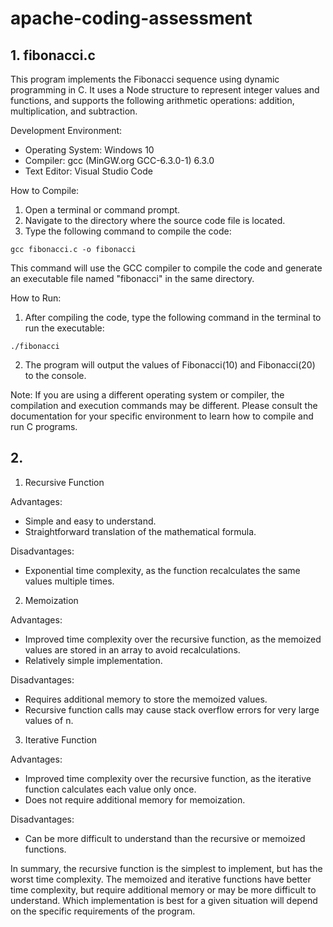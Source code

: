 # apache-coding-assessment

## 1. fibonacci.c
This program implements the Fibonacci sequence using dynamic programming in C. It uses a Node structure to represent integer values and functions, and supports the following arithmetic operations: addition, multiplication, and subtraction.

Development Environment:

-   Operating System: Windows 10
-   Compiler: gcc (MinGW.org GCC-6.3.0-1) 6.3.0
-   Text Editor: Visual Studio Code

How to Compile:

1.  Open a terminal or command prompt.
2.  Navigate to the directory where the source code file is located.
3.  Type the following command to compile the code:

`gcc fibonacci.c -o fibonacci`

This command will use the GCC compiler to compile the code and generate an executable file named "fibonacci" in the same directory.

How to Run:

1.  After compiling the code, type the following command in the terminal to run the executable:

`./fibonacci`

2.  The program will output the values of Fibonacci(10) and Fibonacci(20) to the console.

Note: If you are using a different operating system or compiler, the compilation and execution commands may be different. Please consult the documentation for your specific environment to learn how to compile and run C programs.

## 2. 
1.  Recursive Function

Advantages:

-   Simple and easy to understand.
-   Straightforward translation of the mathematical formula.

Disadvantages:

-   Exponential time complexity, as the function recalculates the same values multiple times.

2.  Memoization

Advantages:

-   Improved time complexity over the recursive function, as the memoized values are stored in an array to avoid recalculations.
-   Relatively simple implementation.

Disadvantages:

-   Requires additional memory to store the memoized values.
-   Recursive function calls may cause stack overflow errors for very large values of n.

3.  Iterative Function

Advantages:

-   Improved time complexity over the recursive function, as the iterative function calculates each value only once.
-   Does not require additional memory for memoization.

Disadvantages:

-   Can be more difficult to understand than the recursive or memoized functions.

In summary, the recursive function is the simplest to implement, but has the worst time complexity. The memoized and iterative functions have better time complexity, but require additional memory or may be more difficult to understand. Which implementation is best for a given situation will depend on the specific requirements of the program.
